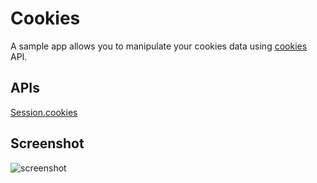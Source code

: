 # Cookies

A sample app allows you to manipulate your cookies data using [cookies][1] API.

## APIs

[Session.cookies][1]

## Screenshot

![screenshot](/cookies/screenshot/screenshot.png)

[1]: https://github.com/electron/electron/blob/master/docs/api/session.md#sescookies
